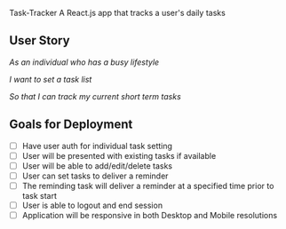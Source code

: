 Task-Tracker
A React.js app that tracks a user's daily tasks

## User Story

_As an individual who has a busy lifestyle_

_I want to set a task list_

_So that I can track my current short term tasks_

## Goals for Deployment

- [ ] Have user auth for individual task setting
- [ ] User will be presented with existing tasks if available
- [ ] User will be able to add/edit/delete tasks
- [ ] User can set tasks to deliver a reminder
- [ ] The reminding task will deliver a reminder at a specified time prior to task start
- [ ] User is able to logout and end session
- [ ] Application will be responsive in both Desktop and Mobile resolutions